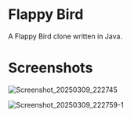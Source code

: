 # Flappy Bird
A Flappy Bird clone written in Java.

# Screenshots
![Screenshot_20250309_222745](https://github.com/user-attachments/assets/cb01bcaf-de70-43b5-b6ac-e38d1fe70c14)

![Screenshot_20250309_222759-1](https://github.com/user-attachments/assets/521cdde1-47c4-442d-ab9c-b7d638094f46)
